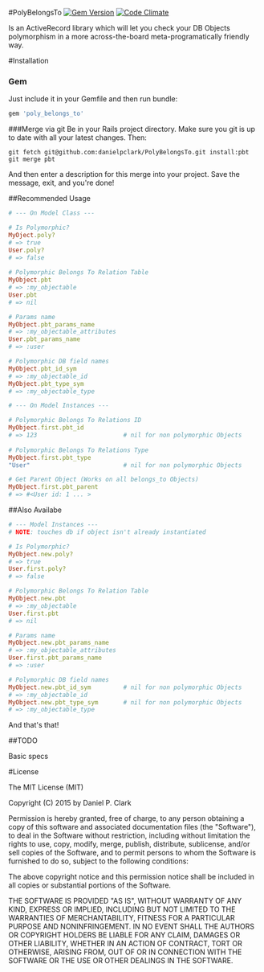 #PolyBelongsTo
[![Gem Version](https://badge.fury.io/rb/poly_belongs_to.svg)](http://badge.fury.io/rb/poly_belongs_to)
[![Code Climate](https://codeclimate.com/github/danielpclark/PolyBelongsTo/badges/gpa.svg)](https://codeclimate.com/github/danielpclark/PolyBelongsTo)

Is an ActiveRecord library which will let you check your DB Objects polymorphism in a more across-the-board
meta-programatically friendly way.

#Installation

### Gem

Just include it in your Gemfile and then run bundle:
```ruby
gem 'poly_belongs_to'
```

###Merge via git
Be in your Rails project directory.  Make sure you git is up to date with all your latest changes.  Then:

```shell
git fetch git@github.com:danielpclark/PolyBelongsTo.git install:pbt
git merge pbt
```

And then enter a description for this merge into your project.  Save the message, exit, and you're done!

##Recommended Usage

```ruby
# --- On Model Class ---

# Is Polymorphic?
MyOject.poly?
# => true
User.poly?
# => false
    
# Polymorphic Belongs To Relation Table
MyObject.pbt
# => :my_objectable
User.pbt
# => nil 

# Params name
MyObject.pbt_params_name
# => :my_objectable_attributes
User.pbt_params_name
# => :user

# Polymorphic DB field names
MyObject.pbt_id_sym             
# => :my_objectable_id
MyObject.pbt_type_sym           
# => :my_objectable_type

# --- On Model Instances ---

# Polymorphic Belongs To Relations ID
MyObject.first.pbt_id
# => 123                        # nil for non polymorphic Objects
    
# Polymorphic Belongs To Relations Type
MyObject.first.pbt_type
"User"                          # nil for non polymorphic Objects

# Get Parent Object (Works on all belongs_to Objects)
MyObject.first.pbt_parent
# => #<User id: 1 ... >
```

##Also Availabe
```ruby
# --- Model Instances ---
# NOTE: touches db if object isn't already instantiated

# Is Polymorphic?
MyObject.new.poly?
# => true
User.first.poly?
# => false

# Polymorphic Belongs To Relation Table
MyObject.new.pbt
# => :my_objectable
User.first.pbt
# => nil

# Params name
MyObject.new.pbt_params_name
# => :my_objectable_attributes
User.first.pbt_params_name
# => :user

# Polymorphic DB field names
MyObject.new.pbt_id_sym         # nil for non polymorphic Objects
# => :my_objectable_id
MyObject.new.pbt_type_sym       # nil for non polymorphic Objects
# => :my_objectable_type
```


And that's that!

##TODO

Basic specs

#License

The MIT License (MIT)

Copyright (C) 2015 by Daniel P. Clark

Permission is hereby granted, free of charge, to any person obtaining a copy of this software and associated documentation files (the "Software"), to deal in the Software without restriction, including without limitation the rights to use, copy, modify, merge, publish, distribute, sublicense, and/or sell copies of the Software, and to permit persons to whom the Software is furnished to do so, subject to the following conditions:

The above copyright notice and this permission notice shall be included in all copies or substantial portions of the Software.

THE SOFTWARE IS PROVIDED "AS IS", WITHOUT WARRANTY OF ANY KIND, EXPRESS OR IMPLIED, INCLUDING BUT NOT LIMITED TO THE WARRANTIES OF MERCHANTABILITY, FITNESS FOR A PARTICULAR PURPOSE AND NONINFRINGEMENT. IN NO EVENT SHALL THE AUTHORS OR COPYRIGHT HOLDERS BE LIABLE FOR ANY CLAIM, DAMAGES OR OTHER LIABILITY, WHETHER IN AN ACTION OF CONTRACT, TORT OR OTHERWISE, ARISING FROM, OUT OF OR IN CONNECTION WITH THE SOFTWARE OR THE USE OR OTHER DEALINGS IN THE SOFTWARE.
